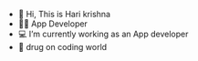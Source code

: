 - 👋 Hi, This is Hari krishna
- 🧑‍💻 App Developer
- 💻 I’m currently working as an App developer
- 💙 drug on coding world


<!---
Harikrishna2525/Harikrishna2525 is a ✨ special ✨ repository because its `README.md` (this file) appears on your GitHub profile.
You can click the Preview link to take a look at your changes.
--->
